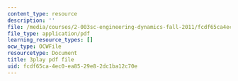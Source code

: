 ```yaml
---
content_type: resource
description: ''
file: /media/courses/2-003sc-engineering-dynamics-fall-2011/fcdf65ca4ec0ea8529e82dc1ba12c70e_3F4wlYR_3h8.pdf
file_type: application/pdf
learning_resource_types: []
ocw_type: OCWFile
resourcetype: Document
title: 3play pdf file
uid: fcdf65ca-4ec0-ea85-29e8-2dc1ba12c70e
---
```

